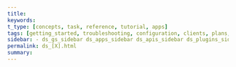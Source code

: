```yaml
---
title:
keywords:
t_type: [concepts, task, reference, tutorial, apps]
tags: [getting_started, troubleshooting, configuration, clients, plans, sites]
sidebar: - ds_gs_sidebar ds_apps_sidebar ds_apis_sidebar ds_plugins_sidebar
permalink: ds_[X].html
summary:
---
```

